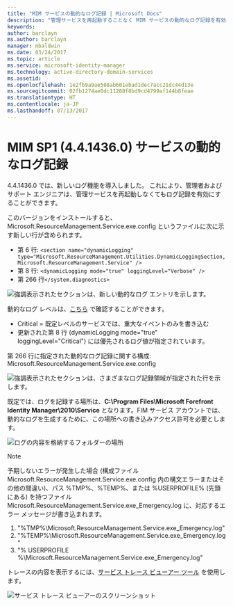 ```yaml
---
title: "MIM サービスの動的なログ記録 | Microsoft Docs"
description: "管理サービスを再起動することなく MIM サービスの動的なログ記録を有効にする"
keywords: 
author: barclayn
ms.author: barclayn
manager: mbaldwin
ms.date: 03/24/2017
ms.topic: article
ms.service: microsoft-identity-manager
ms.technology: active-directory-domain-services
ms.assetid: 
ms.openlocfilehash: 1e2fb9a9ae508ab601ebad1dec7acc21dc44d13e
ms.sourcegitcommit: 02fb1274ae0dc11288f8bd9cd4799af144b8feae
ms.translationtype: HT
ms.contentlocale: ja-JP
ms.lasthandoff: 07/13/2017
---
```

# <a name="mim-sp1-4414360--service-dynamic-logging"></a>MIM SP1 (4.4.1436.0)  サービスの動的なログ記録
4.4.1436.0 では、新しいログ機能を導入しました。 これにより、管理者およびサポート エンジニアは、管理サービスを再起動しなくてもログ記録を有効にすることができます。

このバージョンをインストールすると、Microsoft.ResourceManagement.Service.exe.config というファイルに次に示す新しい行が含められます。

*   第 6 行: ``<section name="dynamicLogging" type="Microsoft.ResourceManagement.Utilities.DynamicLoggingSection, Microsoft.ResourceManagement.Service" />``
*   第 8 行:  ``<dynamicLogging mode="true" loggingLevel="Verbose" />``
*   第 266 行``</system.diagnostics> ``

![強調表示されたセクションは、新しい動的なログ エントリを示します。](media/mim-service-dynamic-logging/screen01.png)

動的なログ レベルは、[こちら](https://msdn.microsoft.com/library/ms733025(v=vs.110).aspx#Anchor_3) で確認することができます。

- Critical = 既定レベルのサービスでは、重大なイベントのみを書き込む
- 更新された第 8 行 (dynamicLogging mode="true" loggingLevel="Critical") には優先されるログ値が指定されています。

第 266 行に指定された動的なログ記録に関する構成: Microsoft.ResourceManagement.Service.exe.config

![強調表示されたセクションは、さまざまなログ記録領域が指定された行を示します。](media/mim-service-dynamic-logging/screen02.png)

既定では、ログを記録する場所は、**C:\Program Files\Microsoft Forefront Identity Manager\2010\Service** となります。FIM サービス アカウントでは、動的なログを生成するために、この場所への書き込みアクセス許可を必要とします。

![ログの内容を格納するフォルダーの場所](media/mim-service-dynamic-logging/screen03.png)

 >[!NOTE]
 予期しないエラーが発生した場合 (構成ファイル Microsoft.ResourceManagement.Service.exe.config 内の構文エラーまたはその他の間違い)、パス %TMP%、%TEMP%、または %USERPROFILE% (先頭にある) を持つファイル Microsoft.ResourceManagement.Service.exe_Emergency.log に、対応するエラー メッセージが書き込まれます。  
1. "%TMP%\Microsoft.ResourceManagement.Service.exe_Emergency.log"
2. "%TEMP%\Microsoft.ResourceManagement.Service.exe_Emergency.log"
3. "% USERPROFILE %\Microsoft.ResourceManagement.Service.exe_Emergency.log"

トレースの内容を表示するには、[サービス トレース ビューアー ツール](https://msdn.microsoft.com//library/aa751795(v=vs.110).aspx) を使用します。

 ![サービス トレース ビューアーのスクリーンショット](media/mim-service-dynamic-logging/screen04.png)
